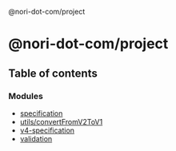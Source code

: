 @nori-dot-com/project

# @nori-dot-com/project

## Table of contents

### Modules

- [specification](modules/specification.md)
- [utils/convertFromV2ToV1](modules/utils_convertFromV2ToV1.md)
- [v4-specification](modules/v4_specification.md)
- [validation](modules/validation.md)
